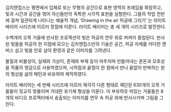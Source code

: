 김치앤칩스는 평면에서 입체로 또는 무형의 공간으로 표현 영역의 프레임을 확장하고, 빛과 시간과 공간을 엮어 자신들만의 독특한 시각적 표현을 실험한다. 그들의 작업 전반에 걸쳐 일관되게 나타나는 예술적 개념, ‘Drawing in the air 허공에 그리기’ 는 라이트 배리어 시리즈에 이르러 정점에 이른다. 라이트 배리어는 총 세 개의 시리즈로 발전한다. 

수백개의 오목 거울에 반사된 프로젝션의 빛은 허공의 연무 위로 켜켜이 중첩된다. 반사된 빛들을 허공의 한 지점에 모으는 김치앤칩스만의 기술은 공간, 허공 자체를 커다란 캔버스 삼고 빛을 안료 삼아 환영과 같은 이미지를 그려낸다. 

물질과 비물성이, 실재와 가상이, 존재와 부재 등이 마주치며 만들어내는 혼돈과 모호성을 작품의 영감으로 사용하였으며, 시작점과 끝점이 한 점에서 만나 끝없이 반복하는 원의 형상을 삶의 패턴과 비유하여 제작하였다. 

라이트 배리어는 세 번째 시리즈에 이르러 제각각 다른 형태로 재단된 630개의 오목 거울들이 정교히 맞물리며 거대한 유기체 형상을 이룬다. 이 부유하듯 떠있는 거울들은 8개의 비디오 프로젝터에서 송출되는 이미지를 연무 속 허공 위에 반사시키며 그림을 그린다. 